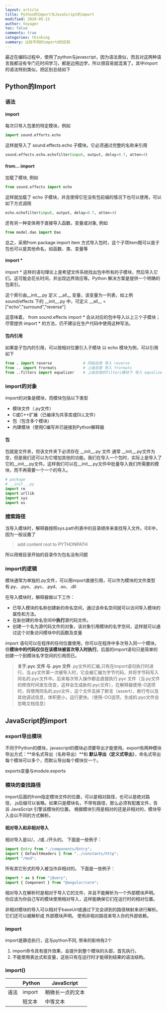```yaml
---
layout: article
title: Python的Import与JavaScript的import
modified: 2020-05-13
author: Voyager
toc: false
comments: true
categories: thinking
summary: 比较不同的importd的区别
---
```


最近在编码过程中，使用了python与javascript，因为语法类似，而且对这两种语言我都没有专门花时间学习，都是边用边学，所以很容易就混淆了。其中import的语法特别类似，把区别总结如下

## Python的Import
### 语法
#### import
每次只导入包里的特定模块，例如
```python
import sound.efforts.echo 
```
这样就导入了 sound.effects.echo 子模块。它必须通过完整的名称来引用
```python
sound.effects.echo.echofilter(input, output, delay=0.7, atten=4) 
```

#### from... import
加载了模块, 例如
```python
from sound.effects import echo
```
这样就加载了 echo 子模块，并且使得它在没有包前缀的情况下也可以使用，可以如下方式调用
```python
echo.echofilter(input, output, delay=0.7, atten=4) 
```
还有另一种变体用于直接导入函数，变量或对象, 例如
```python
from model.dao import Dao
```
总之，采用from package import item    方式导入包时，这个子项item既可以是子包也可以是其他命名，如函数、类、变量等

#### import *
import * 这样的语句理论上是希望文件系统找出包中所有的子模块，然后导入它们。这可能会花长时间，并出现边界效应等。Python 解决方案是提供一个明确的包索引。

这个索引由\_\_init\_\_.py  定义 \_\_all\_\_ 变量，该变量为一列表，如上例 sound/effects 下的 \_\_init\_\_.py 中，可定义  \_\_all\_\_ = ["echo","surround","reverse"] 

这意味着，  from sound.effects import *   会从对应的包中导入以上三个子模块； 尽管提供 import * 的方法，仍不建议在生产代码中使用这种写法。

#### 包内引用
如果是子包内的引用，可以按相对位置引入子模块 以 echo 模块为例，可以引用如下
```python
from . import reverse              # 同级目录 导入 reverse
from .. import frormats            # 上级目录 导入 frormats
from ..filters import equalizer    # 上级目录的filters模块下 导入 equalizer
```

### import的对象
import的对象是模块，而模块包括以下类型
* 模块文件（.py文件）
* C或C++扩展（已编译为共享库或DLL文件）
* 包（包含多个模块）
* 内建模块（使用C编写并已链接到Python解释器

#### 包
包就是文件夹，但该文件夹下必须存在 \_\_init\_\_.py 文件
通常 \_\_init\_\_.py文件为空，但是我们还可以为它增加其他的功能。我们在导入一个包时，实际上是导入了它的\_\_init\_\_.py文件。这样我们可以在\_\_init\_\_.py文件中批量导入我们所需要的模块，而不再需要一个一个的导入。

```python
# package
# __init__.py
import re
import urllib
import sys
import os
```

### 搜索路径
当导入模块时，解释器按照sys.path列表中的目录顺序来查找导入文件。IDE中，因为一般设置了

>add content root to PYTHONPATH

所以用根目录开始的目录作为包名没有问题

### import的逻辑
模块通常为单独的.py文件，可以用import直接引用，可以作为模块的文件类型有.py、.pyo、.pyc、.pyd、.so、.dll

在导入模块时，解释器做以下工作：

* 已导入模块的名称创建新的命名空间，通过该命名空间就可以访问导入模块的属性和方法。
* 在新创建的命名空间中**执行**源代码文件。
* 创建一个名为源代码文件的对象，该对象引用模块的名字空间，这样就可以通过这个对象访问模块中的函数及变量

import 语句可以在程序的任何位置使用，你可以在程序中多次导入同一个模块，但**模块中的代码仅仅在该模块被首次导入时执行**。后面的import语句只是简单的创建一个到模块名字空间的引用而已。


>**关于.pyc 文件 与 .pyo 文件**
.py文件的汇编,只有在import语句执行时进行，当.py文件第一次被导入时，它会被汇编为字节代码，并将字节码写入同名的.pyc文件中。后来每次导入操作都会直接执行.pyc 文件（当.py文件的修改时间发生改变，这样会生成新的.pyc文件），在解释器使用-O选项时，将使用同名的.pyo文件，这个文件去掉了断言（assert）、断行号以及其他调试信息，体积更小，运行更快。（使用-OO选项，生成的.pyo文件会忽略文档信息）



## JavaScript的import


### export导出模块
不同于Python的模块，javascript的模块必须要导出才能使用。export有两种模块导出方式：**命名式导出（名称导出）**和 **默认导出（定义式导出）**，命名式导出每个模块可以多个，而默认导出每个模块仅一个。

exports变量与module.exports

### 模块的查找路径
import后面的from指定模块文件的位置，可以是相对路径，也可以是绝对路径，.js后缀可以省略。如果只是模块名，不带有路径，那么必须有配置文件，告诉 JavaScript 引擎该模块的位置。
根据模块引用是相对的还是非相对的，模块导入会以不同的方式解析。

#### 相对导入和非相对导入
相对导入是以/，./或../开头的。 下面是一些例子：

```javascript
import Entry from "./components/Entry";
import { DefaultHeaders } from "../constants/http";
import "/mod";
```
所有其它形式的导入被当作非相对的。 下面是一些例子：

```javascript
import * as $ from "jQuery";
import { Component } from "@angular/core";
```

相对导入在解析时是相对于导入它的文件，并且不能解析为一个外部模块声明。 你应该为你自己写的模块使用相对导入，这样能确保它们在运行时的相对位置。

非相对模块的导入可以相对于baseUrl或通过下文会讲到的路径映射来进行解析。 它们还可以被解析成 外部模块声明。 使用非相对路径来导入你的外部依赖。

### import

import是静态执行，这与python不同, 带来的影响有2个
1) import命令具有提升效果，会提升到整个模块的头部，首先执行。
2) 不能使用表达式和变量，这些只有在运行时才能得到结果的语法结构。

### import()

|  | Python | JavaScript |
| ------ | ------ | ------ |
|语法 | import | 稍微长一点的文本 |
|  | 短文本 | 中等文本 |